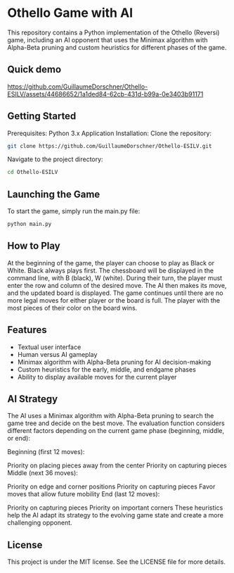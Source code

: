 # Othello Game with AI
This repository contains a Python implementation of the Othello (Reversi) game, including an AI opponent that uses the Minimax algorithm with Alpha-Beta pruning and custom heuristics for different phases of the game.

## Quick demo
https://github.com/GuillaumeDorschner/Othello-ESILV/assets/44686652/1a1ded84-62cb-431d-b99a-0e3403b91171

## Getting Started
Prerequisites:
Python 3.x
Application Installation:
Clone the repository:
```bash
git clone https://github.com/GuillaumeDorschner/Othello-ESILV.git
```
Navigate to the project directory:
```bash
cd Othello-ESILV
```

## Launching the Game
To start the game, simply run the main.py file:
```bash
python main.py
```

## How to Play
At the beginning of the game, the player can choose to play as Black or White. Black always plays first. The chessboard will be displayed in the command line, with B (black), W (white).
During their turn, the player must enter the row and column of the desired move. The AI then makes its move, and the updated board is displayed.
The game continues until there are no more legal moves for either player or the board is full. The player with the most pieces of their color on the board wins.


## Features
- Textual user interface
- Human versus AI gameplay
- Minimax algorithm with Alpha-Beta pruning for AI decision-making
- Custom heuristics for the early, middle, and endgame phases
- Ability to display available moves for the current player

## AI Strategy
The AI uses a Minimax algorithm with Alpha-Beta pruning to search the game tree and decide on the best move. The evaluation function considers different factors depending on the current game phase (beginning, middle, or end):

Beginning (first 12 moves):

Priority on placing pieces away from the center
Priority on capturing pieces
Middle (next 36 moves):

Priority on edge and corner positions
Priority on capturing pieces
Favor moves that allow future mobility
End (last 12 moves):

Priority on capturing pieces
Priority on important corners
These heuristics help the AI adapt its strategy to the evolving game state and create a more challenging opponent.

## License
This project is under the MIT license. See the LICENSE file for more details.
